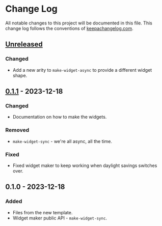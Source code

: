# Change Log
All notable changes to this project will be documented in this file. This change log follows the conventions of [keepachangelog.com](http://keepachangelog.com/).

## [Unreleased]
### Changed
- Add a new arity to `make-widget-async` to provide a different widget shape.

## [0.1.1] - 2023-12-18
### Changed
- Documentation on how to make the widgets.

### Removed
- `make-widget-sync` - we're all async, all the time.

### Fixed
- Fixed widget maker to keep working when daylight savings switches over.

## 0.1.0 - 2023-12-18
### Added
- Files from the new template.
- Widget maker public API - `make-widget-sync`.

[Unreleased]: https://sourcehost.site/your-name/cladvent2023/compare/0.1.1...HEAD
[0.1.1]: https://sourcehost.site/your-name/cladvent2023/compare/0.1.0...0.1.1
